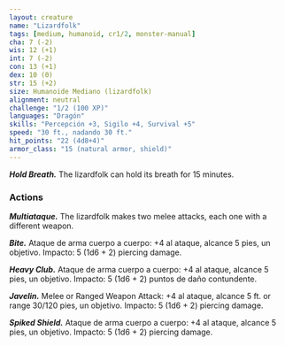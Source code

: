 ```yaml
---
layout: creature
name: "Lizardfolk"
tags: [medium, humanoid, cr1/2, monster-manual]
cha: 7 (-2)
wis: 12 (+1)
int: 7 (-2)
con: 13 (+1)
dex: 10 (0)
str: 15 (+2)
size: Humanoide Mediano (lizardfolk)
alignment: neutral
challenge: "1/2 (100 XP)"
languages: "Dragón"
skills: "Percepción +3, Sigilo +4, Survival +5"
speed: "30 ft., nadando 30 ft."
hit_points: "22 (4d8+4)"
armor_class: "15 (natural armor, shield)"
---
```


***Hold Breath.*** The lizardfolk can hold its breath for 15 minutes.

### Actions

***Multiataque.*** The lizardfolk makes two melee attacks, each one with a different weapon.

***Bite.*** Ataque de arma cuerpo a cuerpo: +4 al ataque, alcance 5 pies, un objetivo. Impacto: 5 (1d6 + 2) piercing damage.

***Heavy Club.*** Ataque de arma cuerpo a cuerpo: +4 al ataque, alcance 5 pies, un objetivo. Impacto: 5 (1d6 + 2) puntos de daño contundente.

***Javelin.*** Melee or Ranged Weapon Attack: +4 al ataque, alcance 5 ft. or range 30/120 pies, un objetivo. Impacto: 5 (1d6 + 2) piercing damage.

***Spiked Shield.*** Ataque de arma cuerpo a cuerpo: +4 al ataque, alcance 5 pies, un objetivo. Impacto: 5 (1d6 + 2) piercing damage.